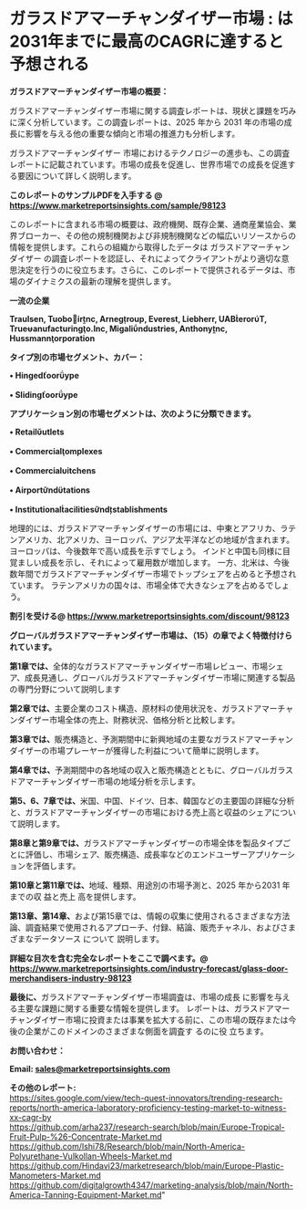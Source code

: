 # ガラスドアマーチャンダイザー市場 : は2031年までに最高のCAGRに達すると予想される

<strong><b>ガラスドアマーチャンダイザー市場の概要：</b></strong>

ガラスドアマーチャンダイザー市場に関する調査レポートは、現状と課題を巧みに深く分析しています。この調査レポートは、2025 年から 2031 年の市場の成長に影響を与える他の重要な傾向と市場の推進力も分析します。

ガラスドアマーチャンダイザー 市場におけるテクノロジーの進歩も、この調査レポートに記載されています。市場の成長を促進し、世界市場での成長を促進する要因について詳しく説明します。

<strong>このレポートのサンプルPDFを入手する @ <a href=https://www.marketreportsinsights.com/sample/98123>https://www.marketreportsinsights.com/sample/98123</a></strong>

このレポートに含まれる市場の概要は、政府機関、既存企業、通商産業協会、業界ブローカー、その他の規制機関および非規制機関などの幅広いリソースからの情報を提供します。これらの組織から取得したデータは ガラスドアマーチャンダイザー の調査レポートを認証し、それによってクライアントがより適切な意思決定を行うのに役立ちます。さらに、このレポートで提供されるデータは、市場のダイナミクスの最新の理解を提供します。

<strong>一流の企業</strong>

<strong><b>Traulsen, Tuoboirnc, Arnegroup, Everest, Liebherr, UABerorT, Trueanufacturingo.Inc, Migalindustries, Anthonync, Hussmannorporation</b></strong>

<strong><b>タイプ別の市場セグメント、カバー：</b></strong>

<strong>• Hingedoorype<br><br>• Slidingoorype</strong>

<strong><b>アプリケーション別の市場セグメントは、次のように分類できます。</b></strong>

<strong>• Retailutlets<br><br>• Commercialomplexes<br><br>• Commercialitchens<br><br>• Airportndtations<br><br>• Institutionalacilitiesndstablishments</strong>

 地理的には、ガラスドアマーチャンダイザーの市場には、中東とアフリカ、ラテンアメリカ、北アメリカ、ヨーロッパ、アジア太平洋などの地域が含まれます。 ヨーロッパは、今後数年で高い成長を示すでしょう。 インドと中国も同様に目覚ましい成長を示し、それによって雇用数が増加します。 一方、北米は、今後数年間でガラスドアマーチャンダイザー市場でトップシェアを占めると予想されています。 ラテンアメリカの国々は、市場全体で大きなシェアを占めるでしょう。

<strong>割引を受ける@ <a href=https://www.marketreportsinsights.com/discount/98123>https://www.marketreportsinsights.com/discount/98123</a></strong>

<strong><b>グローバルガラスドアマーチャンダイザー市場は、（15）の章でよく特徴付けられています。</b></strong>

<strong><b>第</b></strong><strong><b>1章では、</b></strong>全体的なガラスドアマーチャンダイザー市場レビュー、市場シェア、成長見通し、グローバルガラスドアマーチャンダイザー市場に関連する製品の専門分野について説明します

<strong><b>第2章では、</b></strong>主要企業のコスト構造、原材料の使用状況を、ガラスドアマーチャンダイザー市場全体の売上、財務状況、価格分析と比較します。

<strong><b>第3章では、</b></strong>販売構造と、予測期間中に新興地域の主要なガラスドアマーチャンダイザーの市場プレーヤーが獲得した利益について簡単に説明します。

<strong><b>第4章では、</b></strong>予測期間中の各地域の収入と販売構造とともに、グローバルガラスドアマーチャンダイザー市場の地域分析を示します。

<strong><b>第5、6、7章では、</b></strong>米国、中国、ドイツ、日本、韓国などの主要国の詳細な分析と、ガラスドアマーチャンダイザーの市場における売上高と収益のシェアについて説明します。

<strong><b>第8章と第9章では、</b></strong>ガラスドアマーチャンダイザーの市場全体を製品タイプごとに評価し、市場シェア、販売構造、成長率などのエンドユーザーアプリケーションを評価します。

<strong><b>第10章と第11章では、</b></strong>地域、種類、用途別の市場予測と、2025 年から2031 年までの収 益と売上 高を提供します。

<strong><b>第13章、第14章、</b></strong>および第15章では、情報の収集に使用されるさまざまな方法論、調査結果で使用されるアプローチ、付録、結論、販売チャネル、およびさまざまなデータソース について 説明します。

<strong>詳細な目次を含む完全なレポートをここで調べます。@ <a href=https://www.marketreportsinsights.com/industry-forecast/glass-door-merchandisers-industry-98123>https://www.marketreportsinsights.com/industry-forecast/glass-door-merchandisers-industry-98123</a></strong>

<strong><b>最後に、</b></strong>ガラスドアマーチャンダイザー市場調査は、市場の成長 に影響を</a>与える主要な課題に関する重要な情報を提供します。 レポートは、ガラスドアマーチャンダイザー市場に投資または事業を拡大する前に、この市場の既存または今後の企業がこのドメインのさまざまな側面を調査す るのに役 立ちます。

<strong><b>お問い合わせ：</b></strong>

<strong>Email: </strong><a href=mailto:sales@marketreportsinsights.com><strong>sales@marketreportsinsights.com</strong></a>

<strong>その他のレポート:</strong>
<br>
<a href=https://sites.google.com/view/tech-quest-innovators/trending-research-reports/north-america-laboratory-proficiency-testing-market-to-witness-xx-cagr-by>https://sites.google.com/view/tech-quest-innovators/trending-research-reports/north-america-laboratory-proficiency-testing-market-to-witness-xx-cagr-by</a>
<br>
<a href=https://github.com/arha237/research-search/blob/main/Europe-Tropical-Fruit-Pulp-%26-Concentrate-Market.md>https://github.com/arha237/research-search/blob/main/Europe-Tropical-Fruit-Pulp-%26-Concentrate-Market.md</a>
<br>
<a href=https://github.com/Ishi78/Research/blob/main/North-America-Polyurethane-Vulkollan-Wheels-Market.md>https://github.com/Ishi78/Research/blob/main/North-America-Polyurethane-Vulkollan-Wheels-Market.md</a>
<br>
<a href=https://github.com/Hindavi23/marketresearch/blob/main/Europe-Plastic-Manometers-Market.md>https://github.com/Hindavi23/marketresearch/blob/main/Europe-Plastic-Manometers-Market.md</a>
<br>
<a href=https://github.com/digitalgrowth4347/marketing-analysis/blob/main/North-America-Tanning-Equipment-Market.md>https://github.com/digitalgrowth4347/marketing-analysis/blob/main/North-America-Tanning-Equipment-Market.md</a>"
